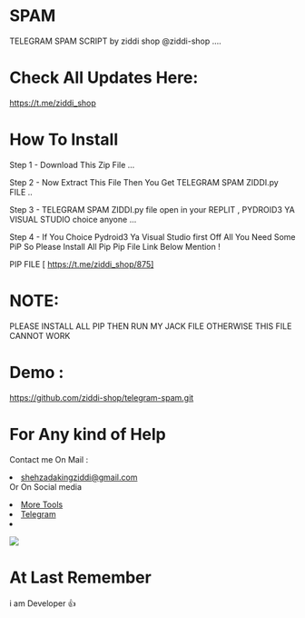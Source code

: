 # SPAM 

TELEGRAM SPAM  SCRIPT by  ziddi shop @ziddi-shop ....



# Check All Updates Here: 
https://t.me/ziddi_shop

# How To Install 

Step 1 - Download This Zip File ...

Step 2 -  Now Extract This File Then You Get TELEGRAM SPAM ZIDDI.py FILE ..

Step 3 - TELEGRAM SPAM ZIDDI.py file open in your REPLIT , PYDROID3 YA VISUAL STUDIO choice anyone ...

Step 4 - If You Choice Pydroid3 Ya Visual Studio first Off All You Need Some PiP So Please Install All Pip Pip File Link Below Mention !

  PIP FILE [ https://t.me/ziddi_shop/875]

 # NOTE:
 PLEASE INSTALL ALL PIP THEN RUN MY JACK FILE OTHERWISE THIS FILE CANNOT WORK



# Demo : 
https://github.com/ziddi-shop/telegram-spam.git

# For Any kind of Help 


Contact me On Mail      :  <li>shehzadakingziddi@gmail.com   </li> 
Or On Social media 
  <li>
<a href="https://t.me/ziddi_shop"> 
More Tools </a>
 </li> <li>
  <a href="https://t.me/ziddi_beatz1"> 
Telegram  </a> </li> <li>


<a href="https://www.buymeacoffee.com/theofficialvkr"><img src="https://img.buymeacoffee.com/button-api/?text=Buy me a coffee&emoji=&slug=theofficialvkr&button_colour=BD5FFF&font_colour=ffffff&font_family=Cookie&outline_colour=000000&coffee_colour=FFDD00"></a>
</li> 

# At Last Remember 

i am Developer 👍
